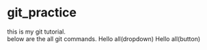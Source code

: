 # git_practice
this is my git tutorial.
<br>
below are the all git commands.
Hello all(dropdown)
Hello all(button)

